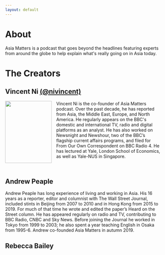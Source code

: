 ```yaml
---
layout: default
---
```


# About

Asia Matters is a podcast that goes beyond the headlines featuring experts from around the globe to help explain what's really going on in Asia today.

# The Creators

## Vincent Ni [(@nivincent)](https://twitter.com/nivincent)

<html>
<head>
<style>
img {
  float: left;
}
</style>
</head>
<body>

<p><img src="https://user-images.githubusercontent.com/67763587/94476153-ed17c180-0184-11eb-88b5-9baf0695faf9.png"
 style="width:150px;height:200px;margin-right:15px;">

Vincent Ni is the co-founder of Asia Matters podcast. Over the past decade, he has reported from Asia, the Middle East, Europe, and North America. He regularly appears on the BBC's domestic and international TV, radio and digital platforms as an analyst. He has also worked on Newsnight and Newshour, two of the BBC’s flagship current affairs programs, and filed for From Our Own Correspondent on BBC Radio 4. He has lectured at Yale, London School of Economics, as well as Yale-NUS in Singapore. </p>

</body>
</html>
<br>


## Andrew Peaple

Andrew Peaple has long experience of living and working in Asia. His 16 years as a reporter, editor and columnist with The Wall Street Journal, included stints in Beijing from 2007 to 2010 and in Hong Kong from 2015 to 2019. For much of that time he wrote and edited the paper’s Heard on the Street column. He has appeared regularly on radio and TV, contributing to BBC Radio, CNBC and Sky News. Before joining the Journal he worked in Tokyo from 1999 to 2003; he also spent a year teaching English in Osaka from 1995-6. Andrew co-founded Asia Matters in autumn 2019.

## Rebecca Bailey
